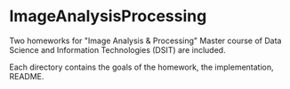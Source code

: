 # ImageAnalysisProcessing

Two homeworks for "Image Analysis & Processing" Master course of Data Science and Information Technologies (DSIT) are included.

Each directory contains the goals of the homework, the implementation, README.
